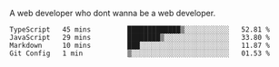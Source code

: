 A web developer who dont wanna be a web developer.

<!--START_SECTION:waka-->

```text
TypeScript   45 mins         █████████████▒░░░░░░░░░░░   52.81 %
JavaScript   29 mins         ████████▒░░░░░░░░░░░░░░░░   33.80 %
Markdown     10 mins         ███░░░░░░░░░░░░░░░░░░░░░░   11.87 %
Git Config   1 min           ▒░░░░░░░░░░░░░░░░░░░░░░░░   01.53 %
```

<!--END_SECTION:waka-->

